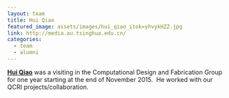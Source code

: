 ```yaml
---
layout: team
title: Hui Qiao
featured_image: assets/images/hui_qiao_itok=yhvykHZZ.jpg
link: http://media.au.tsinghua.edu.cn/
categories:
  - team
  - alumni
---
```

**[Hui Qiao](http://media.au.tsinghua.edu.cn/)** was a visiting in the  Computational Design and Fabrication Group for one year starting at the end of November 2015.  He worked with our QCRI projects/collaboration.